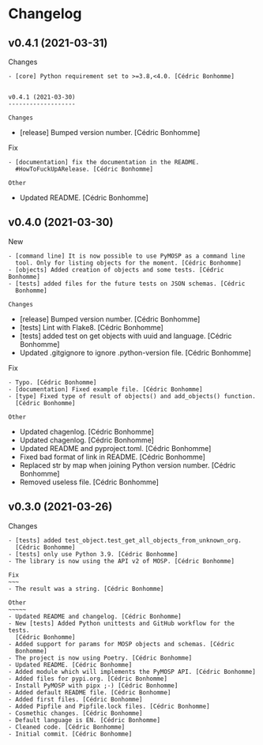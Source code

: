 Changelog
=========


v0.4.1 (2021-03-31)
-------------------

Changes
~~~~~~~
- [core] Python requirement set to >=3.8,<4.0. [Cédric Bonhomme]


v0.4.1 (2021-03-30)
-------------------

Changes
~~~~~~~
- [release] Bumped version number. [Cédric Bonhomme]

Fix
~~~
- [documentation] fix the documentation in the README.
  #HowToFuckUpARelease. [Cédric Bonhomme]

Other
~~~~~
- Updated README. [Cédric Bonhomme]


v0.4.0 (2021-03-30)
-------------------

New
~~~
- [command line] It is now possible to use PyMOSP as a command line
  tool. Only for listing objects for the moment. [Cédric Bonhomme]
- [objects] Added creation of objects and some tests. [Cédric Bonhomme]
- [tests] added files for the future tests on JSON schemas. [Cédric
  Bonhomme]

Changes
~~~~~~~
- [release] Bumped version number. [Cédric Bonhomme]
- [tests] Lint with Flake8. [Cédric Bonhomme]
- [tests] added test on get objects with uuid and language. [Cédric
  Bonhomme]
- Updated .gitgignore to ignore .python-version file. [Cédric Bonhomme]

Fix
~~~
- Typo. [Cédric Bonhomme]
- [documentation] Fixed example file. [Cédric Bonhomme]
- [type] Fixed type of result of objects() and add_objects() function.
  [Cédric Bonhomme]

Other
~~~~~
- Updated chagenlog. [Cédric Bonhomme]
- Updated chagenlog. [Cédric Bonhomme]
- Updated README and pyproject.toml. [Cédric Bonhomme]
- Fixed bad format of link in README. [Cédric Bonhomme]
- Replaced str by map when joining Python version number. [Cédric
  Bonhomme]
- Removed useless file. [Cédric Bonhomme]


v0.3.0 (2021-03-26)
-------------------

Changes
~~~~~~~
- [tests] added test_object.test_get_all_objects_from_unknown_org.
  [Cédric Bonhomme]
- [tests] only use Python 3.9. [Cédric Bonhomme]
- The library is now using the API v2 of MOSP. [Cédric Bonhomme]

Fix
~~~
- The result was a string. [Cédric Bonhomme]

Other
~~~~~
- Updated README and changelog. [Cédric Bonhomme]
- New [tests] Added Python unittests and GitHub workflow for the tests.
  [Cédric Bonhomme]
- Added support for params for MOSP objects and schemas. [Cédric
  Bonhomme]
- The project is now using Poetry. [Cédric Bonhomme]
- Updated README. [Cédric Bonhomme]
- Added module which will implements the PyMOSP API. [Cédric Bonhomme]
- Added files for pypi.org. [Cédric Bonhomme]
- Install PyMOSP with pipx ;-) [Cédric Bonhomme]
- Added default README file. [Cédric Bonhomme]
- Added first files. [Cédric Bonhomme]
- Added Pipfile and Pipfile.lock files. [Cédric Bonhomme]
- Cosmethic changes. [Cédric Bonhomme]
- Default language is EN. [Cédric Bonhomme]
- Cleaned code. [Cédric Bonhomme]
- Initial commit. [Cédric Bonhomme]
